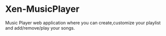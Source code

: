# Xen-MusicPlayer
Music Player web application where you can create,customize your playlist and add/remove/play your songs.
